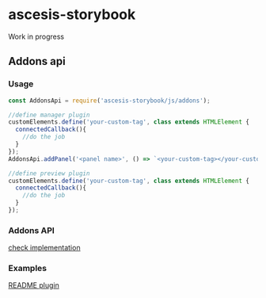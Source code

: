 # ascesis-storybook
Work in progress

## Addons api

### Usage

```js
const AddonsApi = require('ascesis-storybook/js/addons');

//define manager plugin
customElements.define('your-custom-tag', class extends HTMLElement {
  connectedCallback(){
    //do the job
  }
});
AddonsApi.addPanel('<panel name>', () => `<your-custom-tag></your-custom-tag>`);

//define preview plugin
customElements.define('your-custom-tag', class extends HTMLElement {
  connectedCallback(){
    //do the job
  }
});
```

### Addons API
[check implementation](./js/addons.js)


### Examples

[README plugin](./addons/readme)

